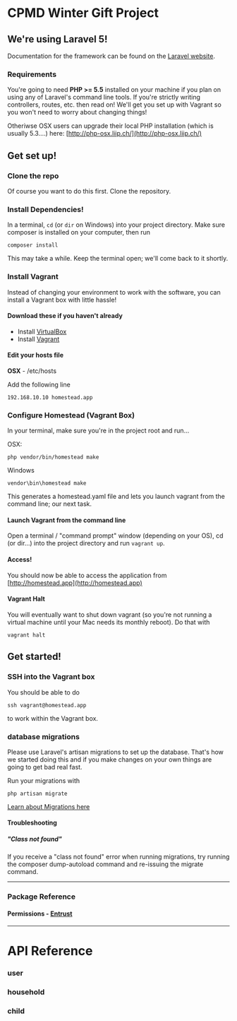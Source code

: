 # CPMD Winter Gift Project

## We're using Laravel 5!
Documentation for the framework can be found on the [Laravel website](http://laravel.com/docs).

### Requirements
You're going to need **PHP >= 5.5** installed on your machine if you plan on using any of Laravel's command line tools. If you're strictly writing controllers, routes, etc. then read on! We'll get you set up with Vagrant so you won't need to worry about changing things!

Otheriwse OSX users can upgrade their local PHP installation (which is usually 5.3....) here: [http://php-osx.liip.ch/](http://php-osx.liip.ch/)

## Get set up!

### Clone the repo
Of course you want to do this first. Clone the repository.

### Install Dependencies!
In a terminal, `cd` (or `dir` on Windows) into your project directory. Make sure composer is installed on your computer, then run

`composer install`

This may take a while. Keep the terminal open; we'll come back to it shortly. 

### Install Vagrant

Instead of changing your environment to work with the software, you can install a Vagrant box with little hassle!

#### Download these if you haven't already
- Install [VirtualBox](http://virtualbox.org/)
- Install [Vagrant](http://vagrantup.com)

#### Edit your hosts file
**OSX** - /etc/hosts

Add the following line

`192.168.10.10 homestead.app`

### Configure Homestead (Vagrant Box)
In your terminal, make sure you're in the project root and run...

OSX:

`php vendor/bin/homestead make`

Windows 

`vendor\bin\homestead make`

This generates a homestead.yaml file and lets you launch vagrant from the command line; our next task.

#### Launch Vagrant from the command line
Open a terminal / "command prompt" window (depending on your OS), cd (or dir...) into the project directory and run `vagrant up`.

#### Access!
You should now be able to access the application from [http://homestead.app](http://homestead.app)

#### Vagrant Halt
You will eventually want to shut down vagrant (so you're not running a virtual machine until your Mac needs its monthly reboot). Do that with

`vagrant halt`

## Get started!

### SSH into the Vagrant box
You should be able to do

`ssh vagrant@homestead.app`

to work within the Vagrant box. 

### database migrations
Please use Laravel's artisan migrations to set up the database. That's how we started doing this and if you make changes on your own things are going to get bad real fast.

Run your migrations with

`php artisan migrate`

[Learn about Migrations here](http://laravel.com/docs/5.1/migrations#generating-migrations)

#### Troubleshooting

##### "Class not found"
If you receive a "class not found" error when running migrations, try running the composer dump-autoload command and re-issuing the migrate command.

----
### Package Reference 
#### Permissions - [Entrust](https://github.com/Zizaco/entrust#models)
---

# API Reference

### user

### household

### child